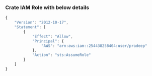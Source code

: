 ### Crate IAM Role with below details

``` Javascript
{
    "Version": "2012-10-17",
    "Statement": [
        {
            "Effect": "Allow",
            "Principal": {
                "AWS": "arn:aws:iam::254438258404:user/pradeep"
            },
            "Action": "sts:AssumeRole"
        }
    ]
}
```
